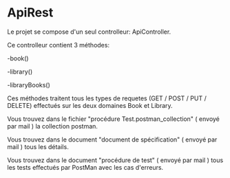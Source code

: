 # ApiRest

Le projet se compose d'un seul controlleur: ApiController.

Ce controlleur contient 3 méthodes: 

-book()

-library()

-libraryBooks()

Ces méthodes traitent tous les types de requetes (GET / POST / PUT / DELETE) effectués sur les deux domaines Book et Library.

Vous trouvez dans le fichier "procédure Test.postman_collection" ( envoyé par mail ) la collection postman.

Vous trouvez dans le document "document de spécification" ( envoyé par mail ) tous les détails.

Vous trouvez dans le document "procédure de test" ( envoyé par mail ) tous les tests effectués par PostMan avec les cas d'erreurs.
